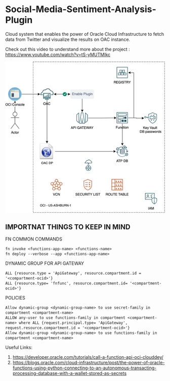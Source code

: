 # Social-Media-Sentiment-Analysis-Plugin
Cloud system that enables the power of Oracle Cloud Infrastructure to fetch data from Twitter and visualize the results on OAC instance.

Check out this video to understand more about the project : https://www.youtube.com/watch?v=tS-yMUTMIkc

![Screenshot](diagram.png)

## IMPORTNAT THINGS TO KEEP IN MIND

FN COMMON COMMANDS
```
fn invoke <functions-app-name> <functions-name>
fn deploy --verbose --app <functions-app-name>
```

DYNAMIC GROUP FOR API GATEWAY
```
ALL {resource.type = 'ApiGateway', resource.compartment.id = '<compartment-ocid>'}	
ALL {resource.type= 'fnfunc', resource.compartment.id= '<compartment-ocid>'}
```

POLICIES
```
Allow dynamic-group <dynamic-group-name> to use secret-family in compartment <compartment-name>
ALLOW any-user to use functions-family in compartment <compartment-name> where ALL {request.principal.type= 'ApiGateway', request.resource.compartment.id = '<compartment-ocid>'}
Allow dynamic-group <dynamic-group-name> to use functions-family in compartment <compartment-name>
```

Useful Links:
1. https://developer.oracle.com/tutorials/call-a-function-api-oci-clouddey/
2. https://blogs.oracle.com/cloud-infrastructure/post/the-power-of-oracle-functions-using-python-connecting-to-an-autonomous-transacting-processing-database-with-a-wallet-stored-as-secrets 

